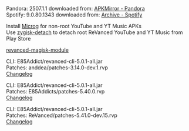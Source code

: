 Pandora: 2507.1.1
downloaded from: [APKMirror - Pandora](https://www.apkmirror.com/apk/pandora/pandora-music-podcasts/pandora-music-podcasts-2507-1-1-release/pandora-music-podcasts-2507-1-1-android-apk-download/)  
Spotify: 9.0.80.1343
downloaded from: [Archive - Spotify](https://archive.org/download/e85-apks/apks/com.spotify.music)  

Install [Microg](https://github.com/ReVanced/GmsCore/releases) for non-root YouTube and YT Music APKs  
Use [zygisk-detach](https://github.com/j-hc/zygisk-detach) to detach root ReVanced YouTube and YT Music from Play Store  

[revanced-magisk-module](https://github.com/E85Addicts/revanced-magisk-module)
  
CLI: E85Addict/revanced-cli-5.0.1-all.jar  
Patches: anddea/patches-3.14.0-dev.1.rvp  
[Changelog](https://github.com/anddea/revanced-patches/releases/tag/v3.14.0-dev.1)

CLI: E85Addict/revanced-cli-5.0.1-all.jar  
Patches: E85Addicts/patches-5.40.0.rvp  
[Changelog](https://github.com/E85Addicts/revanced-patches/releases/tag/v5.40.0)

CLI: E85Addict/revanced-cli-5.0.1-all.jar  
Patches: ReVanced/patches-5.41.0-dev.15.rvp  
[Changelog](https://github.com/ReVanced/revanced-patches/releases/tag/v5.41.0-dev.15)  

